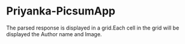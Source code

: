 # Priyanka-PicsumApp
The parsed response is  displayed in a grid.Each cell in the grid will be displayed the Author name and Image.
